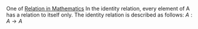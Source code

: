 One of [Relation in Mathematics](Relation%20in%20Mathematics.md)
In the identity relation, every element of A has a relation to itself only. The identity relation is described as follows: $A : A \rightarrow A$
